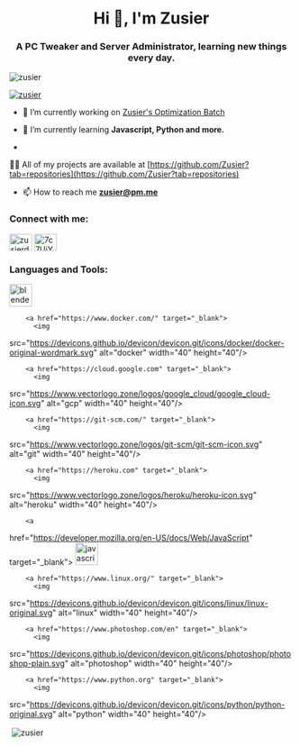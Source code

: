 <h1 align="center">Hi 👋, I'm Zusier</h1>
<h3 align="center">A PC Tweaker and Server Administrator, learning new things every day.</h3>

<p
 align="left"> <img 
src="https://komarev.com/ghpvc/?username=zusier&label=Profile%20views&color=0e75b6&style=flat"
 alt="zusier" /> </p>

<p align="left"> <a 
href="https://github.com/ryo-ma/github-profile-trophy"><img 
src="https://github-profile-trophy.vercel.app/?username=zusier" 
alt="zusier" /></a> </p>

- 🔭 I’m currently working on [Zusier's Optimization Batch](https://github.com/Zusier/Zusiers-optimization-Batch)

- 🌱 I’m currently learning **Javascript, Python and more.**

-
 👨‍💻 All of my projects are available at 
[https://github.com/Zusier?tab=repositories](https://github.com/Zusier?tab=repositories)

- 📫 How to reach me **zusier@pm.me**

<h3 align="left">Connect with me:</h3>
<p align="left">
<a
 href="https://twitter.com/zusierdev" target="blank"><img 
align="center" 
src="https://cdn.jsdelivr.net/npm/simple-icons@3.0.1/icons/twitter.svg" 
alt="zusierdev" height="30" width="40" /></a>
<a 
href="https://discord.gg/7c7UjYENza" target="blank"><img 
align="center" 
src="https://cdn.jsdelivr.net/npm/simple-icons@3.0.1/icons/discord.svg" 
alt="7c7UjYENza" height="30" width="40" /></a>
</p>

<h3 align="left">Languages and Tools:</h3>
<p
 align="left">
        <a href="https://www.blender.org/" target="_blank">
          <img 
src="https://download.blender.org/branding/community/blender_community_badge_white.svg"
 alt="blender" width="40" height="40"/>
        </a>
         
        <a href="https://www.docker.com/" target="_blank">
          <img 
src="https://devicons.github.io/devicon/devicon.git/icons/docker/docker-original-wordmark.svg"
 alt="docker" width="40" height="40"/>
        </a>
         
        <a href="https://cloud.google.com" target="_blank">
          <img 
src="https://www.vectorlogo.zone/logos/google_cloud/google_cloud-icon.svg"
 alt="gcp" width="40" height="40"/>
        </a>
         
        <a href="https://git-scm.com/" target="_blank">
          <img 
src="https://www.vectorlogo.zone/logos/git-scm/git-scm-icon.svg" 
alt="git" width="40" height="40"/>
        </a>
         
        <a href="https://heroku.com" target="_blank">
          <img 
src="https://www.vectorlogo.zone/logos/heroku/heroku-icon.svg" 
alt="heroku" width="40" height="40"/>
        </a>
         
        <a 
href="https://developer.mozilla.org/en-US/docs/Web/JavaScript" 
target="_blank">
          <img 
src="https://devicons.github.io/devicon/devicon.git/icons/javascript/javascript-original.svg"
 alt="javascript" width="40" height="40"/>
        </a>
         
        <a href="https://www.linux.org/" target="_blank">
          <img 
src="https://devicons.github.io/devicon/devicon.git/icons/linux/linux-original.svg"
 alt="linux" width="40" height="40"/>
        </a>
         
        <a href="https://www.photoshop.com/en" target="_blank">
          <img 
src="https://devicons.github.io/devicon/devicon.git/icons/photoshop/photoshop-plain.svg"
 alt="photoshop" width="40" height="40"/>
        </a>
         
        <a href="https://www.python.org" target="_blank">
          <img 
src="https://devicons.github.io/devicon/devicon.git/icons/python/python-original.svg"
 alt="python" width="40" height="40"/>
        </a>
        </p>

<p>&nbsp;<img align="center" 
src="https://github-readme-stats.vercel.app/api?username=zusier&show_icons=true&locale=en"
 alt="zusier" /></p>



